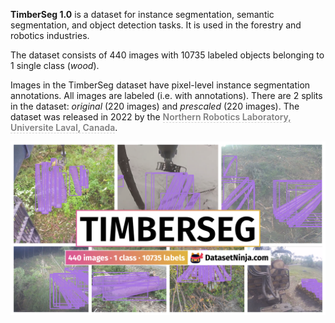 **TimberSeg 1.0** is a dataset for instance segmentation, semantic segmentation, and object detection tasks. It is used in the forestry and robotics industries. 

The dataset consists of 440 images with 10735 labeled objects belonging to 1 single class (*wood*).

Images in the TimberSeg dataset have pixel-level instance segmentation annotations. All images are labeled (i.e. with annotations). There are 2 splits in the dataset: *original* (220 images) and *prescaled* (220 images). The dataset was released in 2022 by the <span style="font-weight: 600; color: grey; border-bottom: 1px dashed #d3d3d3;">Northern Robotics Laboratory, Universite Laval, Canada</span>.

<img src="https://github.com/dataset-ninja/timber-seg/raw/main/visualizations/poster.png">
